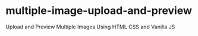 # multiple-image-upload-and-preview
Upload and Preview Multiple Images Using HTML CSS and Vanilla JS
